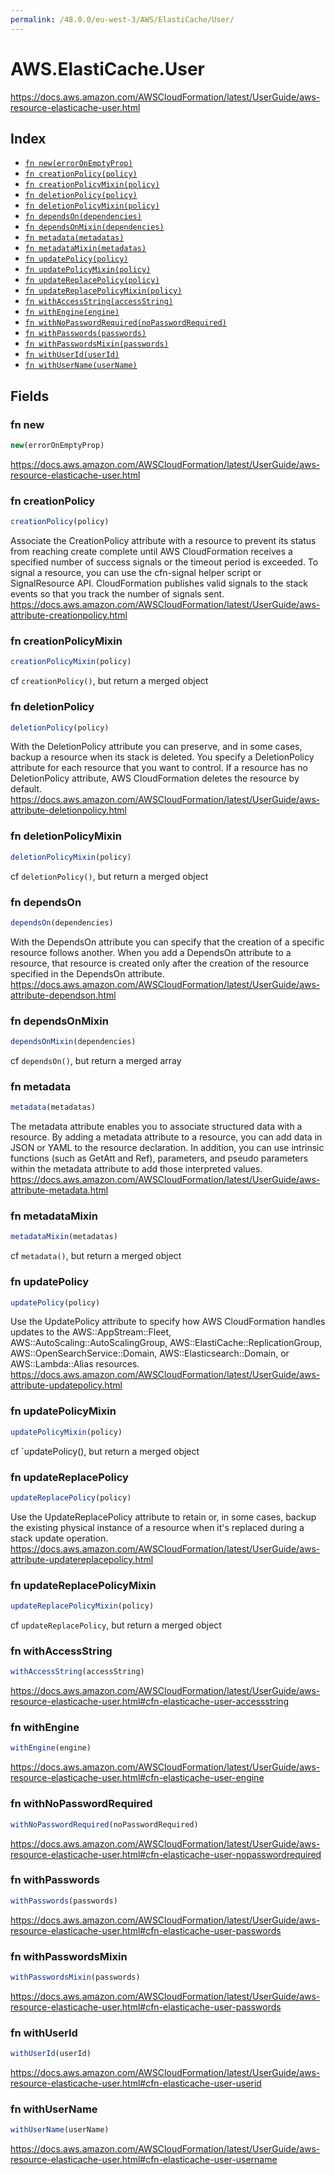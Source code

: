 ```yaml
---
permalink: /48.0.0/eu-west-3/AWS/ElastiCache/User/
---
```


# AWS.ElastiCache.User

https://docs.aws.amazon.com/AWSCloudFormation/latest/UserGuide/aws-resource-elasticache-user.html

## Index

* [`fn new(errorOnEmptyProp)`](#fn-new)
* [`fn creationPolicy(policy)`](#fn-creationpolicy)
* [`fn creationPolicyMixin(policy)`](#fn-creationpolicymixin)
* [`fn deletionPolicy(policy)`](#fn-deletionpolicy)
* [`fn deletionPolicyMixin(policy)`](#fn-deletionpolicymixin)
* [`fn dependsOn(dependencies)`](#fn-dependson)
* [`fn dependsOnMixin(dependencies)`](#fn-dependsonmixin)
* [`fn metadata(metadatas)`](#fn-metadata)
* [`fn metadataMixin(metadatas)`](#fn-metadatamixin)
* [`fn updatePolicy(policy)`](#fn-updatepolicy)
* [`fn updatePolicyMixin(policy)`](#fn-updatepolicymixin)
* [`fn updateReplacePolicy(policy)`](#fn-updatereplacepolicy)
* [`fn updateReplacePolicyMixin(policy)`](#fn-updatereplacepolicymixin)
* [`fn withAccessString(accessString)`](#fn-withaccessstring)
* [`fn withEngine(engine)`](#fn-withengine)
* [`fn withNoPasswordRequired(noPasswordRequired)`](#fn-withnopasswordrequired)
* [`fn withPasswords(passwords)`](#fn-withpasswords)
* [`fn withPasswordsMixin(passwords)`](#fn-withpasswordsmixin)
* [`fn withUserId(userId)`](#fn-withuserid)
* [`fn withUserName(userName)`](#fn-withusername)

## Fields

### fn new

```ts
new(errorOnEmptyProp)
```

https://docs.aws.amazon.com/AWSCloudFormation/latest/UserGuide/aws-resource-elasticache-user.html

### fn creationPolicy

```ts
creationPolicy(policy)
```

Associate the CreationPolicy attribute with a resource to prevent its status from reaching create complete until AWS CloudFormation receives a specified number of success signals or the timeout period is exceeded. To signal a resource, you can use the cfn-signal helper script or SignalResource API. CloudFormation publishes valid signals to the stack events so that you track the number of signals sent. 
https://docs.aws.amazon.com/AWSCloudFormation/latest/UserGuide/aws-attribute-creationpolicy.html

### fn creationPolicyMixin

```ts
creationPolicyMixin(policy)
```

cf `creationPolicy()`, but return a merged object

### fn deletionPolicy

```ts
deletionPolicy(policy)
```

With the DeletionPolicy attribute you can preserve, and in some cases, backup a resource when its stack is deleted. You specify a DeletionPolicy attribute for each resource that you want to control. If a resource has no DeletionPolicy attribute, AWS CloudFormation deletes the resource by default. 
https://docs.aws.amazon.com/AWSCloudFormation/latest/UserGuide/aws-attribute-deletionpolicy.html

### fn deletionPolicyMixin

```ts
deletionPolicyMixin(policy)
```

cf `deletionPolicy()`, but return a merged object

### fn dependsOn

```ts
dependsOn(dependencies)
```

With the DependsOn attribute you can specify that the creation of a specific resource follows another. When you add a DependsOn attribute to a resource, that resource is created only after the creation of the resource specified in the DependsOn attribute. 
https://docs.aws.amazon.com/AWSCloudFormation/latest/UserGuide/aws-attribute-dependson.html

### fn dependsOnMixin

```ts
dependsOnMixin(dependencies)
```

cf `dependsOn()`, but return a merged array

### fn metadata

```ts
metadata(metadatas)
```

The metadata attribute enables you to associate structured data with a resource. By adding a metadata attribute to a resource, you can add data in JSON or YAML to the resource declaration. In addition, you can use intrinsic functions (such as GetAtt and Ref), parameters, and pseudo parameters within the metadata attribute to add those interpreted values. 
https://docs.aws.amazon.com/AWSCloudFormation/latest/UserGuide/aws-attribute-metadata.html

### fn metadataMixin

```ts
metadataMixin(metadatas)
```

cf `metadata()`, but return a merged object

### fn updatePolicy

```ts
updatePolicy(policy)
```

Use the UpdatePolicy attribute to specify how AWS CloudFormation handles updates to the AWS::AppStream::Fleet, AWS::AutoScaling::AutoScalingGroup, AWS::ElastiCache::ReplicationGroup, AWS::OpenSearchService::Domain, AWS::Elasticsearch::Domain, or AWS::Lambda::Alias resources. 
https://docs.aws.amazon.com/AWSCloudFormation/latest/UserGuide/aws-attribute-updatepolicy.html

### fn updatePolicyMixin

```ts
updatePolicyMixin(policy)
```

cf `updatePolicy(), but return a merged object

### fn updateReplacePolicy

```ts
updateReplacePolicy(policy)
```

Use the UpdateReplacePolicy attribute to retain or, in some cases, backup the existing physical instance of a resource when it's replaced during a stack update operation. 
https://docs.aws.amazon.com/AWSCloudFormation/latest/UserGuide/aws-attribute-updatereplacepolicy.html

### fn updateReplacePolicyMixin

```ts
updateReplacePolicyMixin(policy)
```

cf `updateReplacePolicy`, but return a merged object

### fn withAccessString

```ts
withAccessString(accessString)
```

https://docs.aws.amazon.com/AWSCloudFormation/latest/UserGuide/aws-resource-elasticache-user.html#cfn-elasticache-user-accessstring

### fn withEngine

```ts
withEngine(engine)
```

https://docs.aws.amazon.com/AWSCloudFormation/latest/UserGuide/aws-resource-elasticache-user.html#cfn-elasticache-user-engine

### fn withNoPasswordRequired

```ts
withNoPasswordRequired(noPasswordRequired)
```

https://docs.aws.amazon.com/AWSCloudFormation/latest/UserGuide/aws-resource-elasticache-user.html#cfn-elasticache-user-nopasswordrequired

### fn withPasswords

```ts
withPasswords(passwords)
```

https://docs.aws.amazon.com/AWSCloudFormation/latest/UserGuide/aws-resource-elasticache-user.html#cfn-elasticache-user-passwords

### fn withPasswordsMixin

```ts
withPasswordsMixin(passwords)
```

https://docs.aws.amazon.com/AWSCloudFormation/latest/UserGuide/aws-resource-elasticache-user.html#cfn-elasticache-user-passwords

### fn withUserId

```ts
withUserId(userId)
```

https://docs.aws.amazon.com/AWSCloudFormation/latest/UserGuide/aws-resource-elasticache-user.html#cfn-elasticache-user-userid

### fn withUserName

```ts
withUserName(userName)
```

https://docs.aws.amazon.com/AWSCloudFormation/latest/UserGuide/aws-resource-elasticache-user.html#cfn-elasticache-user-username